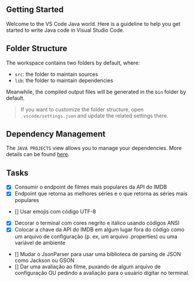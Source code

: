 ## Getting Started

Welcome to the VS Code Java world. Here is a guideline to help you get started to write Java code in Visual Studio Code.

## Folder Structure

The workspace contains two folders by default, where:

- `src`: the folder to maintain sources
- `lib`: the folder to maintain dependencies

Meanwhile, the compiled output files will be generated in the `bin` folder by default.

> If you want to customize the folder structure, open `.vscode/settings.json` and update the related settings there.

## Dependency Management

The `JAVA PROJECTS` view allows you to manage your dependencies. More details can be found [here](https://github.com/microsoft/vscode-java-dependency#manage-dependencies).

## Tasks

- [x] Consumir o endpoint de filmes mais populares da API do IMDB
- [x] Endpoint que retorna as melhores séries e o que retorna as séries mais populares
- [] Usar emojis com código UTF-8
- [x] Decorar o terminal com cores negrito e itálico usando códigos ANSI
- [x] Colocar a chave da API do IMDB em algum lugar fora do código como um arquivo de configuração (p. ex, um arquivo .properties) ou uma variável de ambiente
- [] Mudar o JsonParser para usar uma biblioteca de parsing de JSON como Jackson ou GSON
- [] Dar uma avaliação ao filme, puxando de algum arquivo de configuração OU pedindo a avaliação para o usuário digitar no terminal.
